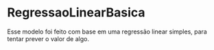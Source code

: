 # RegressaoLinearBasica
Esse modelo foi feito com base em uma regressão linear simples, para tentar prever o valor de algo.
